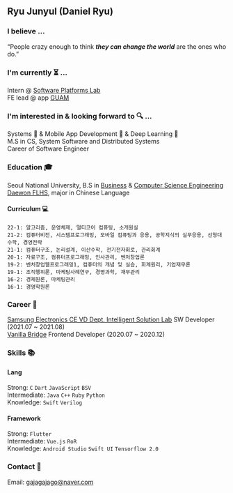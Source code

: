 ## Ryu Junyul (Daniel Ryu)

### I believe ...
“People crazy enough to think **_they can change the world_** are the ones who do.”

### I'm currently ⏳ ...
Intern @ [Software Platforms Lab](https://spl.snu.ac.kr/) <br/>
FE lead @ app [GUAM](https://play.google.com/store/apps/details?id=com.wafflestudio.guam) <br/>

### I'm interested in & looking forward to 🔍 ...
Systems 💽 & Mobile App Development 📱 & Deep Learning 🧠 <br/>
M.S in CS, System Software and Distributed Systems <br/>
Career of Software Engineer <br/>

### Education 🎓 
Seoul National University, B.S in [Business](https://cba.snu.ac.kr/) & [Computer Science Engineering](https://cse.snu.ac.kr/) <br/>
[Daewon FLHS](http://www.dwfl.hs.kr/), major in Chinese Language

#### Curriculum 💻
```
22-1: 알고리즘, 운영체제, 멀티코어 컴퓨팅, 소개원실
21-2: 컴퓨터비전, 시스템프로그래밍, 모바일 컴퓨팅과 응용, 공학지식의 실무응용, 선형대수학, 경영전략
21-1: 컴퓨터구조, 논리설계, 이산수학, 전기전자회로, 관리회계
20-1: 자료구조, 컴퓨터프로그래밍, 인사관리, 벤처창업론
19-2: 벤처창업웹프로그래밍1, 컴퓨터의 개념 및 실습, 회계원리, 기업재무론
19-1: 조직행위론, 마케팅사례연구, 경영과학, 재무관리
16-2: 경제원론, 마케팅관리
16-1: 경영학원론
```

### Career 🚀
[Samsung Electronics CE VD Dept. Intelligent Solution Lab](https://www.samsung.com/sec/) SW Developer (2021.07 ~ 2021.08)<br/>
[Vanilla Bridge](https://apps.apple.com/kr/app/%EB%B0%94%EB%8B%90%EB%9D%BC%EB%B8%8C%EB%A6%BF%EC%A7%80/id1219876826) Frontend Developer (2020.07 ~ 2020.12)<br/>

### Skills 📚
#### Lang<br>
Strong: ```C``` ```Dart``` ```JavaScript``` ```BSV```<br/>
Intermediate: ```Java``` ```C++``` ```Ruby``` ```Python``` <br/>
Knowledge: ```Swift``` ```Verilog``` <br/>

#### Framework<br>
Strong: ```Flutter``` <br/>
Intermediate: ```Vue.js``` ```RoR``` <br/>
Knowledge: ```Android Studio``` ```Swift UI``` ```Tensorflow 2.0``` <br/>

### Contact 📧
Email: gajagajago@naver.com
